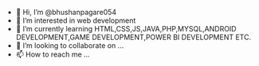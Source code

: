 - 👋 Hi, I’m @bhushanpagare054
- 👀 I’m interested in web development 
- 🌱 I’m currently learning HTML,CSS,JS,JAVA,PHP,MYSQL,ANDROID DEVELOPMENT,GAME DEVELOPMENT,POWER BI DEVELOPMENT ETC.
- 💞️ I’m looking to collaborate on ...
- 📫 How to reach me ...

<!---
bhushanpagare054/bhushanpagare054 is a ✨ special ✨ repository because its `README.md` (this file) appears on your GitHub profile.
You can click the Preview link to take a look at your changes.
--->
